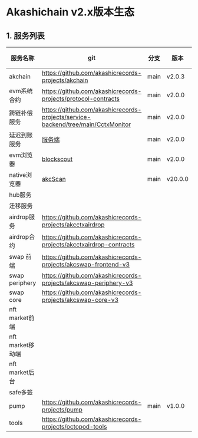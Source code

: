 # Akashichain v2.x版本生态

## 1. 服务列表
| 服务名称 | git | 分支 | 版本 | 备注 |
| ---- | ---- | ---- | ---- | ---- |
| akchain| https://github.com/akashicrecords-projects/akchain | main | v2.0.3 | |
| evm系统合约 | https://github.com/akashicrecords-projects/protocol-contracts | main | v2.0.0 | |
| 跨链补偿服务 |https://github.com/akashicrecords-projects/service-backend/tree/main/CctxMonitor| main | v2.0.0 | |
| 延迟到账服务 |[ 服务端](https://github.com/akashicrecords-projects/service-backend/tree/main/VestingMonitor)| main | v2.0.0 | |
| evm浏览器|[ blockscout ](https://github.com/akashicrecords-projects/akcscan-evm)| main| v2.0.0 | |
| native浏览器|[ akcScan](https://github.com/akashicrecords-projects/akc-scan)| main | v20.0.0 | |
| hub服务| | | | |
| 迁移服务 | | | | |
| airdrop服务 | https://github.com/akashicrecords-projects/akcctxairdrop | | | |
| airdrop合约 | https://github.com/akashicrecords-projects/akcctxairdrop-contracts | | | |
| swap 前端| https://github.com/akashicrecords-projects/akcswap-frontend-v3 | | | |
| swap periphery | https://github.com/akashicrecords-projects/akcswap-periphery-v3 | | | |
| swap core | https://github.com/akashicrecords-projects/akcswap-core-v3 | | | |
| nft market前端 | | | | |
| nft market移动端 | | | | |
| nft market后台 | | | | |
| safe多签 | | | | |
| pump | https://github.com/akashicrecords-projects/pump | main | v1.0.0 | |
| tools | https://github.com/akashicrecords-projects/octopod-tools | | | |








